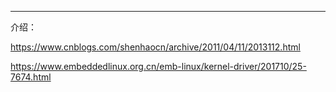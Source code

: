 

---



介绍：

https://www.cnblogs.com/shenhaocn/archive/2011/04/11/2013112.html

https://www.embeddedlinux.org.cn/emb-linux/kernel-driver/201710/25-7674.html